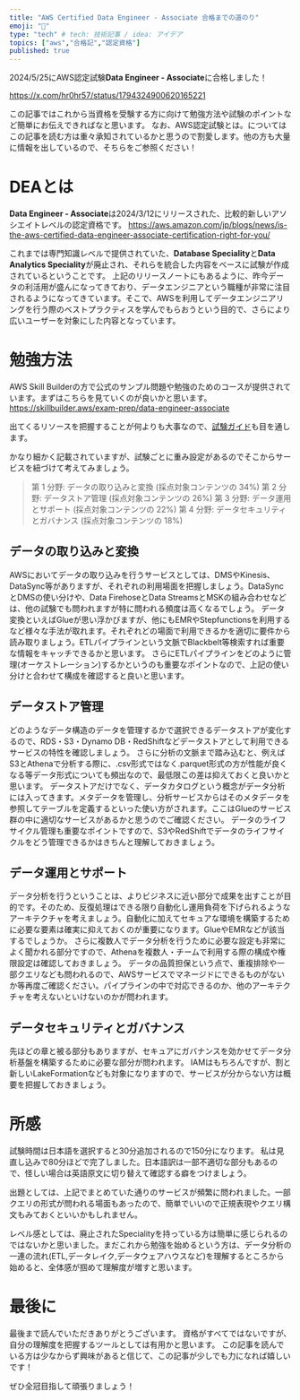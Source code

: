 ```yaml
---
title: "AWS Certified Data Engineer - Associate 合格までの道のり"
emoji: "🙌"
type: "tech" # tech: 技術記事 / idea: アイデア
topics: ["aws","合格記","認定資格"]
published: true
---
```

2024/5/25にAWS認定試験**Data Engineer - Associate**に合格しました！

https://x.com/hr0hr57/status/1794324900620165221

この記事ではこれから当資格を受験する方に向けて勉強方法や試験のポイントなど簡単にお伝えできればなと思います。
なお、AWS認定試験とは。についてはこの記事を読む方は重々承知されているかと思うので割愛します。他の方も大量に情報を出しているので、そちらをご参照ください！

# DEAとは
**Data Engineer - Associate**は2024/3/12にリリースされた、比較的新しいアソシエイトレベルの認定資格です。
https://aws.amazon.com/jp/blogs/news/is-the-aws-certified-data-engineer-associate-certification-right-for-you/

これまでは専門知識レベルで提供されていた、**Database Speciality**と**Data Analytics Speciality**が廃止され、それらを統合した内容をベースに試験が作成されているということです。
上記のリリースノートにもあるように、昨今データの利活用が盛んになってきており、データエンジニアという職種が非常に注目されるようになってきています。そこで、AWSを利用してデータエンジニアリングを行う際のベストプラクティスを学んでもらおうという目的で、さらにより広いユーザーを対象にした内容となっています。


# 勉強方法
AWS Skill Builderの方で公式のサンプル問題や勉強のためのコースが提供されています。まずはこちらを見ていくのが良いかと思います。
https://skillbuilder.aws/exam-prep/data-engineer-associate

出てくるリソースを把握することが何よりも大事なので、[試験ガイド](https://d1.awsstatic.com/ja_JP/training-and-certification/docs-data-engineer-associate/AWS-Certified-Data-Engineer-Associate_Exam-Guide.pdf)も目を通します。

かなり細かく記載されていますが、試験ごとに重み設定があるのでそこからサービスを紐づけて考えてみましょう。
> 第 1 分野: データの取り込みと変換 (採点対象コンテンツの 34%)
> 第 2 分野: データストア管理 (採点対象コンテンツの 26%)
> 第 3 分野: データ運用とサポート (採点対象コンテンツの 22%)
> 第 4 分野: データセキュリティとガバナンス (採点対象コンテンツの 18%)

## データの取り込みと変換
AWSにおいてデータの取り込みを行うサービスとしては、DMSやKinesis、DataSync等がありますが、それぞれの利用場面を把握しましょう。DataSyncとDMSの使い分けや、Data FirehoseとData StreamsとMSKの組み合わせなどは、他の試験でも問われますが特に問われる頻度は高くなるでしょう。
データ変換といえばGlueが思い浮かびますが、他にもEMRやStepfunctionsを利用するなど様々な手法が取れます。それぞれどの場面で利用できるかを適切に要件から読み取りましょう。ETLパイプラインという文脈でBlackbelt等検索すれば重要な情報をキャッチできるかと思います。
さらにETLパイプラインをどのように管理(オーケストレーション)するかというのも重要なポイントなので、上記の使い分けと合わせて構成を確認すると良いと思います。

## データストア管理
どのようなデータ構造のデータを管理するかで選択できるデータストアが変化するので、RDS・S3・Dynamo DB・RedShiftなどデータストアとして利用できるサービスの特性を確認しましょう。
さらに分析の文脈まで踏み込むと、例えばS3とAthenaで分析する際に、.csv形式ではなく.parquet形式の方が性能が良くなる等データ形式についても頻出なので、最低限この差は抑えておくと良いかと思います。
データストアだけでなく、データカタログという概念がデータ分析には入ってきます。メタデータを管理し、分析サービスからはそのメタデータを参照してテーブルを定義するといった使い方がされます。ここはGlueのサービス群の中に適切なサービスがあるかと思うのでご確認ください。
データのライフサイクル管理も重要なポイントですので、S3やRedShiftでデータのライフサイクルをどう管理できるかはきちんと理解しておきましょう。

## データ運用とサポート
データ分析を行うということは、よりビジネスに近い部分で成果を出すことが目的です。そのため、反復処理はできる限り自動化し運用負荷を下げられるようなアーキテクチャを考えましょう。自動化に加えてセキュアな環境を構築するために必要な要素は確実に抑えておくのが重要になります。GlueやEMRなどが該当するでしょうか。
さらに複数人でデータ分析を行うために必要な設定も非常によく聞かれる部分ですので、Athenaを複数人・チームで利用する際の構成や権限設定は確認しておきましょう。
データの品質担保という点で、重複排除や一部クエリなども問われるので、AWSサービスでマネージドにできるものがないか等再度ご確認ください。パイプラインの中で対応できるのか、他のアーキテクチャを考えないといけないのかが問われます。

## データセキュリティとガバナンス
先ほどの章と被る部分もありますが、セキュアにガバナンスを効かせてデータ分析基盤を構築するために必要な部分が問われます。
IAMはもちろんですが、割と新しいLakeFormationなども対象になりますので、サービスが分からない方は概要を把握しておきましょう。


# 所感
試験時間は日本語を選択すると30分追加されるので150分になります。
私は見直し込みで80分ほどで完了しました。日本語訳は一部不適切な部分もあるので、怪しい場合は英語原文に切り替えて確認する癖をつけましょう。

出題としては、上記でまとめていた通りのサービスが頻繁に問われました。一部クエリの形式が問われる場面もあったので、簡単でいいので正規表現やクエリ構文もみておくといいかもしれません。

レベル感としては、廃止されたSpecialityを持っている方は簡単に感じられるのではないかと思いました。まだこれから勉強を始めるという方は、データ分析の一連の流れ(ETL,データレイク,データウェアハウスなど)を理解するところから始めると、全体感が掴めて理解度が増すと思います。



# 最後に
最後まで読んでいただきありがとうございます。
資格がすべてではないですが、自分の理解度を把握するツールとしては有用かと思います。
この記事を読んでいる方は少なからず興味があると信じて、この記事が少しでも力になれば嬉しいです！

ぜひ全冠目指して頑張りましょう！

